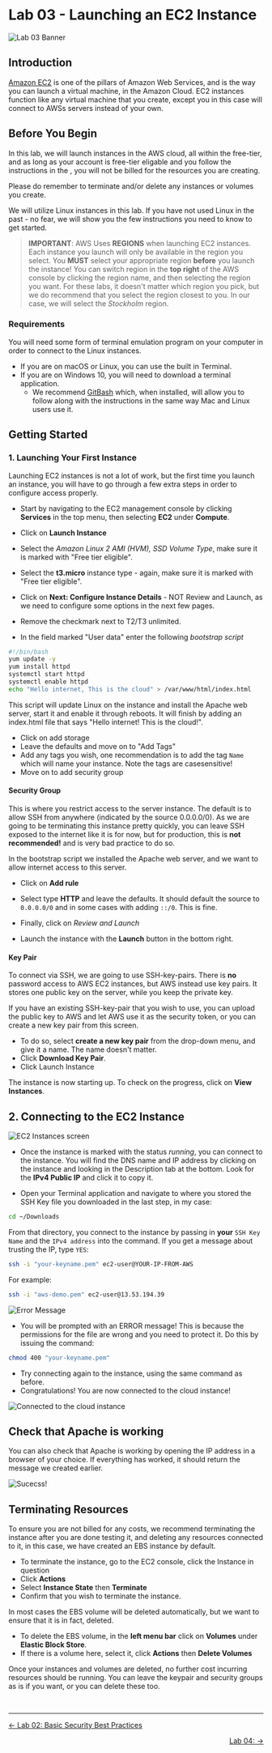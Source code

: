 # Lab 03 - Launching an EC2 Instance
![Lab 03 Banner](GFX/Lab03.png)

## Introduction
[Amazon EC2](https://aws.amazon.com/ec2/) is one of the pillars of Amazon Web Services, and is the way you can launch a virtual machine, in the Amazon Cloud. EC2 instances function like any virtual machine that you create, except you in this case will connect to AWSs servers instead of your own.


## Before You Begin
In this lab, we will launch instances in the AWS cloud, all within the free-tier, and as long as your account is free-tier eligable and you follow the instructions in the , you will not be billed for the resources you are creating.

Please do remember to terminate and/or delete any instances or volumes you create.

We will utilize Linux instances in this lab. If you have not used Linux in the past - no fear, we will show you the few instructions you need to know to get started.

> **IMPORTANT**: AWS Uses **REGIONS** when launching EC2 instances. Each instance you launch will only be available in the region you select. You **MUST** select your appropriate region **before** you launch the instance! You can switch region in the **top right** of the AWS console by clicking the region name, and then selecting the region you want. For these labs, it doesn't matter which region you pick, but we do recommend that you select the region closest to you. In our case, we will select the *Stockholm* region.

### Requirements
You will need some form of terminal emulation program on your computer in order to connect to the Linux instances.

* If you are on macOS or Linux, you can use the built in Terminal.
* If you are on Windows 10, you will need to download a terminal application.
    * We recommend [GitBash](https://git-scm.com/downloads) which, when installed, will allow you to follow along with the instructions in the same way Mac and Linux users use it.


## Getting Started
### 1. Launching Your First Instance
Launching EC2 instances is not a lot of work, but the first time you launch an instance, you will have to go through a few extra steps in order to configure access properly.

* Start by navigating to the EC2 management console by clicking **Services** in the top menu, then selecting **EC2** under **Compute**.
* Click on **Launch Instance**
* Select the *Amazon Linux 2 AMI (HVM), SSD Volume Type*, make sure it is marked with "Free tier eligible".
* Select the **t3.micro** instance type - again, make sure it is marked with "Free tier eligible".
* Click on **Next: Configure Instance Details** - NOT Review and Launch, as we need to configure some options in the next few pages.


* Remove the checkmark next to T2/T3 unlimited.
* In the field marked "User data" enter the following *bootstrap script*

```bash
#!/bin/bash
yum update -y
yum install httpd
systemctl start httpd
systemctl enable httpd
echo "Hello internet, This is the cloud" > /var/www/html/index.html
```
This script will update Linux on the instance and install the Apache web server, start it and enable it through reboots. It will finish by adding an index.html file that says "Hello internet! This is the cloud!".



* Click on add storage
* Leave the defaults and move on to "Add Tags"
* Add any tags you wish, one recommendation is to add the tag `Name` which will name your instance. Note the tags are casesensitive!
* Move on to add security group

#### Security Group
This is where you restrict access to the server instance. The default is to allow SSH from anywhere (indicated by the source 0.0.0.0/0). As we are going to be terminating this instance pretty quickly, you can leave SSH exposed to the internet like it is for now, but for production, this is **not recommended!** and is very bad practice to do so.

In the bootstrap script we installed the Apache web server, and we want to allow internet access to this server.

* Click on **Add rule**
* Select type **HTTP** and leave the defaults. It should default the source to `0.0.0.0/0` and in some cases with adding `::/0`. This is fine.

* Finally, click on *Review and Launch*
* Launch the instance with the **Launch** button in the bottom right.

#### Key Pair
To connect via SSH, we are going to use SSH-key-pairs. There is **no** password access to AWS EC2 instances, but AWS instead use key pairs. It stores one public key on the server, while you keep the private key.

If you have an existing SSH-key-pair that you wish to use, you can upload the public key to AWS and let AWS use it as the security token, or you can create a new key pair from this screen.

* To do so, select **create a new key pair** from the drop-down menu, and give it a name. The name doesn't matter.
* Click **Download Key Pair**.
* Click Launch Instance

The instance is now starting up. To check on the progress, click on **View Instances**.

## 2. Connecting to the EC2 Instance
![EC2 Instances screen](GFX/Screenshot1.png)

* Once the instance is marked with the status *running*, you can connect to the instance. You will find the DNS name and IP address by clicking on the instance and looking in the Description tab at the bottom. Look for the **IPv4 Public IP** and click it to copy it.

* Open your Terminal application and navigate to where you stored the SSH Key file you downloaded in the last step, in my case:

```bash
cd ~/Downloads
```

From that directory, you connect to the instance by passing in **your** `SSH Key Name` and the `IPv4 address` into the command. If you get a message about trusting the IP, type `YES`:

```bash
ssh -i "your-keyname.pem" ec2-user@YOUR-IP-FROM-AWS
```

For example:

```bash
ssh -i "aws-demo.pem" ec2-user@13.53.194.39
```

![Error Message](GFX/Screenshot2.png)


* You will be prompted with an ERROR message! This is because the permissions for the file are wrong and you need to protect it. Do this by issuing the command:
```bash
chmod 400 "your-keyname.pem"
```

* Try connecting again to the instance, using the same command as before.
* Congratulations! You are now connected to the cloud instance!

![Connected to the cloud instance](GFX/Screenshot3.png)

## Check that Apache is working
You can also check that Apache is working by opening the IP address in a browser of your choice. If everything has worked, it should return the message we created earlier.

![Sucecss!](GFX/Screenshot4.png)


## Terminating Resources
To ensure you are not billed for any costs, we recommend terminating the instance after you are done testing it, and deleting any resources connected to it, in this case, we have created an EBS instance by default.

* To terminate the instance, go to the EC2 console, click the Instance in question
* Click **Actions**
* Select **Instance State** then **Terminate**
* Confirm that you wish to terminate the instance.

In most cases the EBS volume will be deleted automatically, but we want to ensure that it is in fact, deleted.
* To delete the EBS volume, in the **left menu bar** click on **Volumes** under **Elastic Block Store**.
* If there is a volume here, select it, click **Actions** then **Delete Volumes**

Once your instances and volumes are deleted, no further cost incurring resources should be running. You can leave the keypair and security groups as is if you want, or you can delete these too.





&nbsp;
&nbsp;


---
<p align="left"><a href="../02 - Basic Security Best Practices">← Lab 02: Basic Security Best Practices</a></p>
<p align="right"><a href="../04 - ">Lab 04:  →</a></p>


